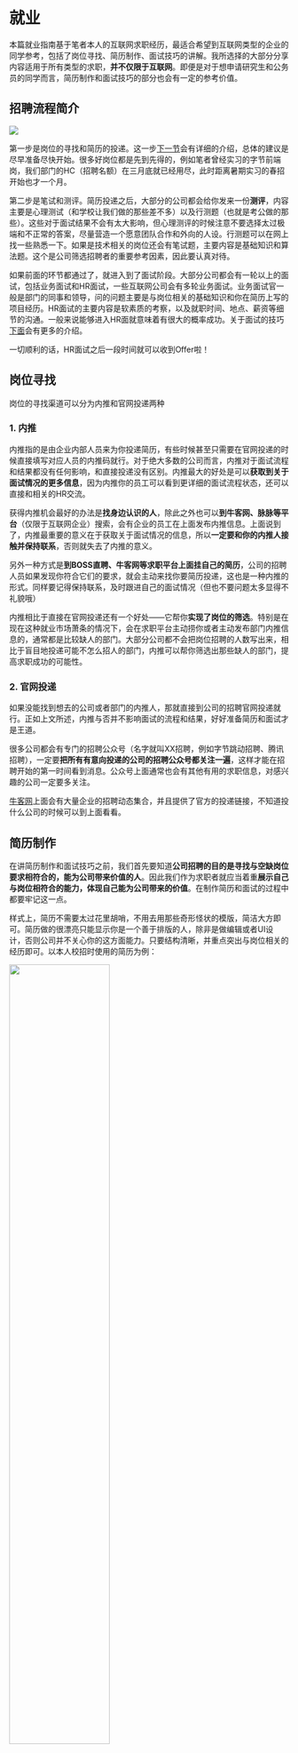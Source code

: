 # 就业

本篇就业指南基于笔者本人的互联网求职经历，最适合希望到互联网类型的企业的同学参考，包括了岗位寻找、简历制作、面试技巧的讲解。我所选择的大部分分享内容适用于所有类型的求职，**并不仅限于互联网**。即便是对于想申请研究生和公务员的同学而言，简历制作和面试技巧的部分也会有一定的参考价值。

## 招聘流程简介

![](/source/2023-04-19-12-03-13.png)

第一步是岗位的寻找和简历的投递。这一步[下一节](#岗位寻找)会有详细的介绍，总体的建议是尽早准备尽快开始。很多好岗位都是先到先得的，例如笔者曾经实习的字节前端岗，我们部门的HC（招聘名额）在三月底就已经用尽，此时距离暑期实习的春招开始也才一个月。

第二步是笔试和测评。简历投递之后，大部分的公司都会给你发来一份**测评**，内容主要是心理测试（和学校让我们做的那些差不多）以及行测题（也就是考公做的那些）。这些对于面试结果不会有太大影响，但心理测评的时候注意不要选择太过极端和不正常的答案，尽量营造一个愿意团队合作和外向的人设。行测题可以在网上找一些熟悉一下。如果是技术相关的岗位还会有笔试题，主要内容是基础知识和算法题。这个是公司筛选招聘者的重要参考因素，因此要认真对待。

如果前面的环节都通过了，就进入到了面试阶段。大部分公司都会有一轮以上的面试，包括业务面试和HR面试，一些互联网公司会有多轮业务面试。业务面试官一般是部门的同事和领导，问的问题主要是与岗位相关的基础知识和你在简历上写的项目经历。HR面试的主要内容是软素质的考察，以及就职时间、地点、薪资等细节的沟通。一般来说能够进入HR面就意味着有很大的概率成功。关于面试的技巧[下面](#面试技巧)会有更多的介绍。

一切顺利的话，HR面试之后一段时间就可以收到Offer啦！

## 岗位寻找

岗位的寻找渠道可以分为内推和官网投递两种

### 1. 内推

内推指的是由企业内部人员来为你投递简历，有些时候甚至只需要在官网投递的时候直接填写对应人员的内推码就行。对于绝大多数的公司而言，内推对于面试流程和结果都没有任何影响，和直接投递没有区别。内推最大的好处是可以**获取到关于面试情况的更多信息**，因为内推你的员工可以看到更详细的面试流程状态，还可以直接和相关的HR交流。

获得内推机会最好的办法是**找身边认识的人**，除此之外也可以**到牛客网、脉脉等平台**（仅限于互联网企业）搜索，会有企业的员工在上面发布内推信息。上面说到了，内推最重要的意义在于获取关于面试情况的信息，所以**一定要和你的内推人接触并保持联系**，否则就失去了内推的意义。

另外一种方式是**到BOSS直聘、牛客网等求职平台上面挂自己的简历**，公司的招聘人员如果发现你符合它们的要求，就会主动来找你要简历投递，这也是一种内推的形式。同样要记得保持联系，及时跟进自己的面试情况（但也不要问题太多显得不礼貌哦）

内推相比于直接在官网投递还有一个好处——它帮你**实现了岗位的筛选**。特别是在现在这种就业市场萧条的情况下，会在求职平台主动捞你或者主动发布部门内推信息的，通常都是比较缺人的部门。大部分公司都不会把岗位招聘的人数写出来，相比于盲目地投递可能不怎么招人的部门，内推可以帮你筛选出那些缺人的部门，提高求职成功的可能性。

### 2. 官网投递

如果没能找到想去的公司或者部门的内推人，那就直接到公司的招聘官网投递就行。正如上文所述，内推与否并不影响面试的流程和结果，好好准备简历和面试才是王道。

很多公司都会有专门的招聘公众号（名字就叫XX招聘，例如字节跳动招聘、腾讯招聘），一定要**把所有有意向投递的公司的招聘公众号都关注一遍**，这样才能在招聘开始的第一时间看到消息。公众号上面通常也会有其他有用的求职信息，对感兴趣的公司一定要多关注。

[牛客网](https://www.nowcoder.com/)上面会有大量企业的招聘动态集合，并且提供了官方的投递链接，不知道投什么公司的时候可以到上面看看。

## 简历制作

在讲简历制作和面试技巧之前，我们首先要知道**公司招聘的目的是寻找与空缺岗位要求相符合的，能为公司带来价值的人**。因此我们作为求职者就应当着重**展示自己与岗位相符合的能力，体现自己能为公司带来的价值**。在制作简历和面试的过程中都要牢记这一点。

样式上，简历不需要太过花里胡哨，不用去用那些奇形怪状的模版，简洁大方即可。简历做的很漂亮只能显示你是一个善于排版的人，除非是做编辑或者UI设计，否则公司并不关心你的这方面能力。只要结构清晰，并重点突出与岗位相关的经历即可。以本人校招时使用的简历为例：

<img src="/source/2023-04-19-11-53-31.png" width="60%">

**简历的内容尽量不要超过一页**，不需要把你所有的经历都事无巨细的写在上面，只要写与岗位要求最为密切相关的就好。HR每天需要处理上百份简历，大多数情况下都是快速浏览找关键词而已，所以写太长也不会有人看的。HR关心的关键词包括学校、专业、与岗位相关的实习或项目经历。举个例子，笔者本人曾获学校信息素养挑战赛的一等奖，算是很突出的一件事，但这和我应聘前端开发工程师没有任何关系，不如让位给其他与前端相关更为相关的经历，所以就没有写。

简历通常包含以下几个部分：

1. 教育背景
   
    不少公司对于应聘者的**学校和专业**是有要求的，所以这类信息应当放在最醒目的位置。如果学过的**课程**中有和岗位密切相关的，也可以在这一部分进行列举。但要注意写上去的课程必须是你比较了解的，因为面试官很有可能会就此展开提问。笔者本人曾经写了自己学习过“计算机网络”，结果就被面试官问了很深入的计算机网络问题，没能回答出来，这就适得其反了。如果你的**GPA**很不错，也可以写上去，记得要附上排名。

2. 实习/项目/比赛经历

    如果有实习经历的话，就单开一栏写“实习经历”。如果比赛的经历比较多，也可以单开一栏写“比赛经历”。否则就把你做过的各种与岗位要求相关的比赛/研究项目/课程大作业经历都总结在“项目经历”这一节中。
    
    这是简历中最重点的部分，一定要仔细选择和斟酌内容。面试官会**围绕着你写的项目内容来提问**，所以自己不太了解的东西就不要往上写了。项目的详细内容可以采用“项目内容概括+个人工作分点总结”的形式来写。

3. 其他

    这一栏用来写你获得的**证书、等级考试、奖项、任职经历、爱好特长**等，如果有**博客或者作品集链接**也可以放上去。四六级考试、奖学金和比较突出的组织任职经历都是加分点，能够体现出你的个人能力。运动、艺术类的爱好特长在很多公司眼里也会是一个加分点。但这些都不是和岗位最为密切相关的，所以在这一栏简单提及就好。

## 面试技巧

### 自我介绍

面试开始时通常都要进行自我介绍，时间在1分钟左右即可。有一些攻略会说不要重复简历上的内容，这其实没什么道理。因为不管是简历还是自我介绍，我们要呈现的肯定是面试官感兴趣的内容，也就是你与岗位相关的经历和能力。如果两者不一致的话，就说明其中有一个是有问题的。因此自我介绍的正确做法是简单介绍自己的个人信息，例如学校、专业，然后简要地提几个你最得意的项目。很多面试官都会顺着你的自我介绍来问问题，所以可以借这个机会来引导面试官的提问。

### 面试问答

面试是公司在简历的基础上进一步了解招聘者，确定招聘者的能力是否符合公司要求的过程。面试中所有的问题都是围绕着这个目的而来的。公司考察的内容主要有以下两方面：

1. 业务能力，即你的能力是否能够胜任岗位的需要。例如做前端开发工程师需要有一定的前端开发基础，做产品经理必须对需求分析和PRD攥写有所了解。业务能力的考察一般在业务面试中进行。
2. 软素质，这包括你的沟通能力、团队协作能力、学习能力、心理素质以及对公司文化的认同程度等。这方面的考察在业务面试和HR面试中都会有体现。

#### 业务能力问答

对于业务能力的提问包括基础知识和项目细节两个方面。

不同岗位的基础知识问题不尽相同，大家可以到小红书/知乎/牛客网等平台找面经（搜索XX岗位面经）来看你要应聘的岗位会问些什么，针对性地做准备。

项目细节则是针对你简历上的项目进行提问，具体的问题内容不同的岗位会有所不同。以笔者比较熟悉的开发岗位为例，面试官会针对项目的技术细节进行提问，同时还会提问项目中用到的技术的原理。例如我写了自己做过一个小程序的项目，那么很多面试官就会问我小程序前后端的技术细节，以及小程序技术的原理。如果是产品经理岗位，则可能的问题包括需求分析、需求文档攥写、产品功能设计的思考等等。大家一定要根据自己应聘的岗位特点，参考面经来看有哪些常见项目细节问题，然后**提前准备好答案**，这样面试时就会更加胸有成竹。

面试中难免会遇到问题回答不上来的情况，这种情况下**不要慌张**。要知道面试官所有的问题都是为了考察你与岗位相关的能力，所以可以**先表示自己无法准确给出问题的答案**，但不要就此打住，应该**把自己所了解的相关内容说一说**，让面试官知道你是有相应的能力的。比如笔者之前面试的时候被问到TCP协议可靠传输的原理，对此我并不是很熟悉，但我知道面试官是想考察我对计算机网络中TCP协议的了解，所以我就讲了一些TCP协议其他的相关知识，来表明我对此并不是什么都不知道。

#### 软素质问答

软素质的提问同样会围绕项目展开，例如询问项目的**团队分工/背景/最终效果**等等，如果有实习的经历还会问**团队氛围/同事关系**的情况，对这些问题的回答能够展现个人的团队精神。除此之外还可能会问你觉得项目中做的**最好/最不好/最困难**的事情，以及项目带给你的**收获**，这些考察的是对项目的反思能力。除了项目相关的问题，还会有这些常见的问题：

- **你觉得自己有什么优点/缺点？**

  这种问题不要泛泛而谈，尽量说一些和岗位业务相关或者上面列举的软素质相关的。优点不要说一大堆，两到三个左右就够了。缺点同样也得说两到三个，在说缺点的同时应该顺便说一下自己为纠正这个缺点所做的努力。

- **最近看过哪些书？**

  “看过的书”不一定非得是正常的书，也可以是博客、视频课程等等（岗位相关的），重要的是体现出你一直在持续学习。

- **你的职业规划是什么样的？**

  这类问题可以通过参考其他人的职业路径来回答。

- **拿了多少offer了？** 

  知乎上关于这个问题有很多很好的[高赞回答](https://www.zhihu.com/question/23751641)。

- **平时怎么学习的？**
- **如何看待加班？**
- **刚进公司跟不上别人怎么办？**

对于以上所述的所有面试常见问题，都一定要**在面试之前就做好准备，想好答案**。提前想好的答案会比你临场组织来的好很多，也会显得你的回答更加胸有成竹，给面试官留下更好的印象。对于简历上的项目应当针对性地做一份“详历”，用于应对所有可能的细节问题。

上面讲的内容不可能覆盖所有可能的面试问题，当被问到没有做准备的问题时难免会出现答得不好的情况，这种时候不用气馁。面试不像考试，只要你在某些方面表现出了足够打动面试官的能力，即使其他问题答的不好，也有机会获得最终的成功。

### 反问

面试的最后面试官通常会问你“还有没有什么问题”，这个时候不能说“没有”，这样会让人觉得你对公司和岗位没有任何了解的欲望。一些比较万金油的问题如下：
- 公司对新人有哪些培训？
- 部门所做的业务有哪些内容？
- 进入岗位之后的工作内容主要是哪些？

### 面试复盘

在完成面试之后，要及时地对面试进行复盘。把面试过程中被问到的所有问题记录下来，如果不相信自己的记忆力的话可以在面试过程中偷偷录音（直接用电脑录屏可能会被监测到）。这些记录下来的问题就是你个人专属的面经，可以用于后续的面试准备和复习。对于回答的不好的问题应该反思怎么才能回答得更好，然后把答案记录下来，以后遇到类似的问题才能更好地应对。

### 其他注意事项

1. 约好了面试时间就尽量不要再次修改，如果要改的话也要提前一天告知，如果在临近面试的时候才临时改时间会给人很不好的印象。
2. 面试时一定要选择一个安静的不受干扰的环境，关闭各种可能会干扰面试的消息通知和铃声。如果因为环境选择失误导致面试被干扰甚至中断，也会给人留下很不好的印象。笔者就有两次因为环境选择问题导致面试中途被打断，事后都没能通过面试。

## 校招时间线

不管是暑期实习、秋招还是春招，我的建议都是尽早开始准备和投递，越早开始机会越多。但也不能没有做足准备就盲目开始，对于自己最为心仪的岗位，可以考虑先面试一到两个类似的岗位找找感觉，完善自己的面试准备，然后再去投递和面试最想要的那个岗位。

### 暑期实习

暑期实习的招聘时间通常在3-4月。一些大厂会在2月底就开始招聘，因此建议大家在寒假时就做好准备。

对于要就业的同学来讲，暑期的转正实习是不容错过的机会，有些公司大部分的校招名额都会留给暑期实习转正的同学，实习转正的难度也比面试要低很多，因此一定要认真对待。对于另有安排只是想体验一下的同学，可以多投一些日常实习，相对来说竞争比较小一点。

### 秋招

秋招的时间通常在8-10月份，部分大厂的提前批可能在7月份就会开始。因此同样要提前做好准备，否则好的岗位就被别人先到先得了。如果确定了毕业后要就业，那么一定要在秋招时就努力把工作找到。不要想着还有春招，因为春招基本上都是秋招剩下的岗位，岗位质量和数量都差很多。而且春招还要跟考研失败的同学竞争，难度更大。

### 春招

春招的时间在2-4月份，如果秋招没有找到理想的工作或者考研考公失败了准备就业，那就要在寒假的时候就做好求职准备，尽量抢在别人之前把好工作拿下。